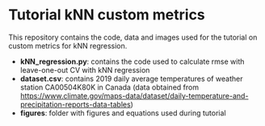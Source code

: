 # Tutorial kNN custom metrics
This repository contains the code, data and images used for the tutorial on custom metrics for kNN regression.
- **kNN_regression.py**: contains the code used to calculate rmse with leave-one-out CV with kNN regression
- **dataset.csv**: contains 2019 daily average temperatures of weather station CA00504K80K in Canada (data obtained from https://www.climate.gov/maps-data/dataset/daily-temperature-and-precipitation-reports-data-tables)
- **figures**: folder with figures and equations used during tutorial
